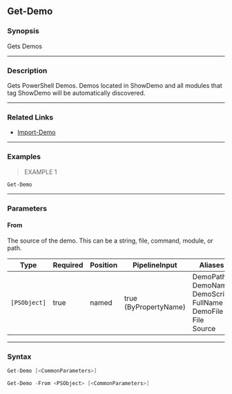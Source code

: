 Get-Demo
--------




### Synopsis
Gets Demos



---


### Description

Gets PowerShell Demos.
Demos located in ShowDemo and all modules that tag ShowDemo will be automatically discovered.



---


### Related Links
* [Import-Demo](Import-Demo.md)





---


### Examples
> EXAMPLE 1

```PowerShell
Get-Demo
```


---


### Parameters
#### **From**

The source of the demo.  This can be a string, file, command, module, or path.






|Type        |Required|Position|PipelineInput        |Aliases                                                                           |
|------------|--------|--------|---------------------|----------------------------------------------------------------------------------|
|`[PSObject]`|true    |named   |true (ByPropertyName)|DemoPath<br/>DemoName<br/>DemoScript<br/>FullName<br/>DemoFile<br/>File<br/>Source|





---


### Syntax
```PowerShell
Get-Demo [<CommonParameters>]
```
```PowerShell
Get-Demo -From <PSObject> [<CommonParameters>]
```
